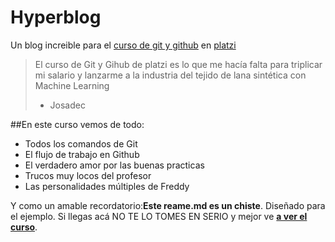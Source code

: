 # Hyperblog
Un blog increible para el [curso de git y github](https://platzi.com/clases/git-github/ "curso de git y github") en [platzi](https://platzi.com/ "platzi")
>El curso de Git y Gihub de platzi es lo que me hacía falta para triplicar mi salario y lanzarme a la industria del tejido de lana sintética con Machine Learning
> - Josadec

##En este curso vemos de todo:
* Todos los comandos de Git
* El flujo de trabajo en Github
* El verdadero amor por las buenas practicas
* Trucos muy locos del profesor 
* Las personalidades múltiples de Freddy

Y como un amable recordatorio:**Este reame.md es un chiste**. Diseñado para el ejemplo. Si llegas acá NO TE LO TOMES EN SERIO y mejor ve [**a ver el curso**](https://platzi.com/clases/git-github/ "a ver el curso").